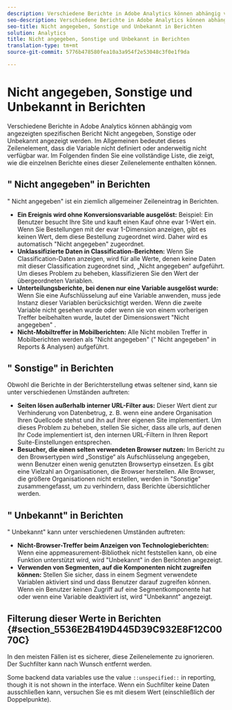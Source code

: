 ```yaml
---
description: Verschiedene Berichte in Adobe Analytics können abhängig vom angezeigten spezifischen Bericht Nicht angegeben, Sonstige oder Unbekannt angezeigt werden. Im Allgemeinen bedeutet dieses Zeilenelement, dass die Variable nicht definiert oder anderweitig nicht verfügbar war.
seo-description: Verschiedene Berichte in Adobe Analytics können abhängig vom angezeigten spezifischen Bericht Nicht angegeben, Sonstige oder Unbekannt angezeigt werden. Im Allgemeinen bedeutet dieses Zeilenelement, dass die Variable nicht definiert oder anderweitig nicht verfügbar war.
seo-title: Nicht angegeben, Sonstige und Unbekannt in Berichten
solution: Analytics
title: Nicht angegeben, Sonstige und Unbekannt in Berichten
translation-type: tm+mt
source-git-commit: 5776b478580fea10a3a954f2e53048c3f0e1f9da

---
```



# Nicht angegeben, Sonstige und Unbekannt in Berichten

Verschiedene Berichte in Adobe Analytics können abhängig vom angezeigten spezifischen Bericht Nicht angegeben, Sonstige oder Unbekannt angezeigt werden. Im Allgemeinen bedeutet dieses Zeilenelement, dass die Variable nicht definiert oder anderweitig nicht verfügbar war. Im Folgenden finden Sie eine vollständige Liste, die zeigt, wie die einzelnen Berichte eines dieser Zeilenelemente enthalten können.

## " Nicht angegeben" in Berichten

" Nicht angegeben" ist ein ziemlich allgemeiner Zeileneintrag in Berichten.

* **Ein Ereignis wird ohne Konversionsvariable ausgelöst:** Beispiel: Ein Benutzer besucht Ihre Site und kauft einen Kauf ohne evar 1-Wert ein. Wenn Sie Bestellungen mit der evar 1-Dimension anzeigen, gibt es keinen Wert, dem diese Bestellung zugeordnet wird. Daher wird es automatisch "Nicht angegeben" zugeordnet.
* **Unklassifizierte Daten in Classification-Berichten:** Wenn Sie Classification-Daten anzeigen, wird für alle Werte, denen keine Daten mit dieser Classification zugeordnet sind, „Nicht angegeben“ aufgeführt. Um dieses Problem zu beheben, klassifizieren Sie den Wert der übergeordneten Variablen.
* **Unterteilungsberichte, bei denen nur eine Variable ausgelöst wurde:** Wenn Sie eine Aufschlüsselung auf eine Variable anwenden, muss jede Instanz dieser Variablen berücksichtigt werden. Wenn die zweite Variable nicht gesehen wurde oder wenn sie von einem vorherigen Treffer beibehalten wurde, lautet der Dimensionswert "Nicht angegeben" .
* **Nicht-Mobiltreffer in Mobilberichten:** Alle Nicht mobilen Treffer in Mobilberichten werden als "Nicht angegeben" (" Nicht angegeben" in Reports &amp; Analysen) aufgeführt.

## " Sonstige" in Berichten

Obwohl die Berichte in der Berichterstellung etwas seltener sind, kann sie unter verschiedenen Umständen auftreten:

* **Seiten lösen außerhalb interner URL-Filter aus:** Dieser Wert dient zur Verhinderung von Datenbetrug, z. B. wenn eine andere Organisation Ihren Quellcode stehst und ihn auf ihrer eigenen Site implementiert. Um dieses Problem zu beheben, stellen Sie sicher, dass alle urls, auf denen Ihr Code implementiert ist, den internen URL-Filtern in Ihren Report Suite-Einstellungen entsprechen.
* **Besucher, die einen selten verwendeten Browser nutzen:** Im Bericht zu den Browsertypen wird „Sonstige“ als Aufschlüsselung angegeben, wenn Benutzer einen wenig genutzten Browsertyp einsetzen. Es gibt eine Vielzahl an Organisationen, die Browser herstellen. Alle Browser, die größere Organisationen nicht erstellen, werden in "Sonstige" zusammengefasst, um zu verhindern, dass Berichte übersichtlicher werden.

## " Unbekannt" in Berichten

" Unbekannt" kann unter verschiedenen Umständen auftreten:

* **Nicht-Browser-Treffer beim Anzeigen von Technologieberichten:** Wenn eine appmeasurement-Bibliothek nicht feststellen kann, ob eine Funktion unterstützt wird, wird "Unbekannt" in den Berichten angezeigt.
* **Verwenden von Segmenten, auf die Komponenten nicht zugreifen können:** Stellen Sie sicher, dass in einem Segment verwendete Variablen aktiviert sind und dass Benutzer darauf zugreifen können. Wenn ein Benutzer keinen Zugriff auf eine Segmentkomponente hat oder wenn eine Variable deaktiviert ist, wird "Unbekannt" angezeigt.

## Filterung dieser Werte in Berichten {#section_5536E2B419D445D39C932E8F12C0070C}

In den meisten Fällen ist es sicherer, diese Zeilenelemente zu ignorieren. Der Suchfilter kann nach Wunsch entfernt werden.

Some backend data variables use the value `::unspecified::` in reporting, though it is not shown in the interface. Wenn ein Suchfilter keine Daten ausschließen kann, versuchen Sie es mit diesem Wert (einschließlich der Doppelpunkte).
